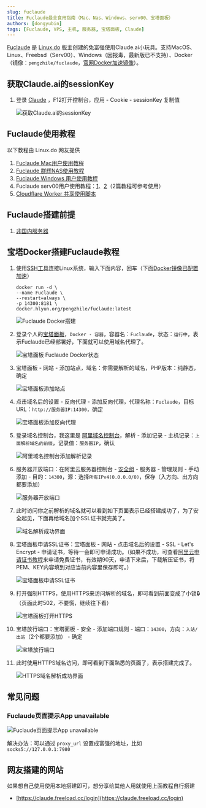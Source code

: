 ```yaml
---
slug: fuclaude
title: Fuclaude最全食用指南（Mac、Nas、Windows、serv00、宝塔面板）
authors: [dongyubin]
tags: [Fuclaude, VPS, 主机, 服务器, 宝塔面板, Claude]
---
```


[Fuclaude](https://github.com/wozulong/fuclaude) 是 [Linux.do](https://linux.do/t/topic/131611) 版主创建的免富强使用Claude.ai小玩具。支持MacOS、Linux、Freebsd（Serv00）、Windows（因报毒，最新版已不支持）、Docker（镜像：`pengzhile/fuclaude`，[官网Docker加速镜像](https://www.wangdu.site/course/2109.html)）。

## 获取Claude.ai的sessionKey

1. 登录 [Claude](https://claude.ai/new) ，F12打开控制台，应用 - Cookie - sessionKey 复制值

   ![获取Claude.ai的sessionKey](https://b2.wwkejishe.top/WP-CDN-02/2024/202407121031228.webp)

## Fuclaude使用教程

以下教程由 Linux.do 网友提供

1. [Fuclaude Mac用户使用教程](https://linux.do/t/topic/131633)
2. [Fuclaude 群辉NAS使用教程](https://linux.do/t/topic/131669)
3. [Fuclaude Windows 用户使用教程](https://linux.do/t/topic/131968)
4. Fuclaude serv00用户使用教程：[1](https://linux.do/t/topic/132575)、[2](https://linux.do/t/topic/131799)（2篇教程可参考使用）
5. [Cloudflare Worker 共享使用脚本](https://linux.do/t/topic/133020)

## Fuclaude搭建前提

1. [非国内服务器](https://bestvps.wwkejishe.top/docs/intro)

## 宝塔Docker搭建Fuclaude教程

1. 使用[SSH工具](https://www.wangdu.site/software/bianchengkaifa/1263.html)连接Linux系统，输入下面内容，回车（下面[Docker镜像已配置加速](https://www.wangdu.site/course/2109.html)）

   ```
   docker run -d \
   --name Fuclaude \
   --restart=always \
   -p 14300:8181 \
   docker.hlyun.org/pengzhile/fuclaude:latest
   ```

   ![Fuclaude Docker搭建](https://b2.wwkejishe.top/WP-CDN-02/2024/202407121045676.webp)

2. 登录个人的[宝塔面板](https://www.wangdu.site/software/bianchengkaifa/1855.html)，`Docker - 容器`，容器名：`Fuclaude`，状态：`运行中`，表示Fuclaude已经部署好，下面就可以使用域名代理了。

   ![宝塔面板 Fuclaude Docker状态](https://b2.wwkejishe.top/WP-CDN-02/2024/202407121048900.webp)

3. 宝塔面板 - 网站 - 添加站点，域名：你需要解析的域名，PHP版本：纯静态，确定

   ![宝塔面板添加站点](https://b2.wwkejishe.top/WP-CDN-02/2024/202407121052835.webp)

4. 点击域名后的设置 - 反向代理 - 添加反向代理，代理名称：`Fuclaude`，目标URL：`http://服务器IP:14300`，确定

   ![宝塔面板添加反向代理](https://b2.wwkejishe.top/WP-CDN-02/2024/202407121056231.webp)

5. 登录域名控制台，我这里是 [阿里域名控制台](https://dc.console.aliyun.com/#/domain-list/all)，解析 - 添加记录 - 主机记录：`上面解析域名的前缀`，记录值：`服务器IP`，确认

   ![阿里域名控制台添加解析记录](https://b2.wwkejishe.top/WP-CDN-02/2024/202407121100197.webp)

6. 服务器开放端口：在阿里云服务器控制台 - [安全组](https://ecs.console.aliyun.com/securityGroup/region) - 服务器 - 管理规则 - 手动添加 - 目的：`14300`，源：选择`所有IPv4(0.0.0.0/0)`，保存（入方向、出方向都要添加）

   ![服务器开放端口](https://b2.wwkejishe.top/WP-CDN-02/2024/202407121106628.webp)

7. 此时访问你之前解析的域名就可以看到如下页面表示已经搭建成功了，为了安全起见，下面再给域名加个SSL证书就完美了。

   ![域名解析成功界面](https://b2.wwkejishe.top/WP-CDN-02/2024/202407121108814.webp)

8. 宝塔面板申请SSL证书：宝塔面板 - 网站 - 点击域名后的设置 - SSL - Let's Encrypt - 申请证书，等待一会即可申请成功。（如果不成功，可查看[阿里云申请证书教程](https://help.aliyun.com/zh/ssl-certificate/user-guide/submit-a-certificate-application?spm=a2c4g.11186623.0.i0)来申请免费证书，有效期90天，申请下来后，下载解压证书，将PEM、KEY内容填到对应当前内容里保存即可。）

   ![宝塔面板申请SSL证书](https://b2.wwkejishe.top/WP-CDN-02/2024/202407121115664.webp)

9. 打开强制HTTPS，使用HTTPS来访问解析的域名，即可看到前面变成了小锁🔒（页面此时502，不要慌，继续往下看）

   ![宝塔面板打开HTTPS](https://b2.wwkejishe.top/WP-CDN-02/2024/202407121117418.webp)

10. 宝塔放行端口：宝塔面板 - 安全 - 添加端口规则 - 端口：`14300`，方向：`入站/出站`（2个都要添加） - 确定

    ![宝塔放行端口](https://b2.wwkejishe.top/WP-CDN-02/2024/202407121120899.webp)

11. 此时使用HTTPS域名访问，即可看到下面熟悉的页面了，表示搭建完成了。

    ![HTTPS域名解析成功界面](https://b2.wwkejishe.top/WP-CDN-02/2024/202407121108814.webp)

## 常见问题

### Fuclaude页面提示App unavailable

![Fuclaude页面提示App unavailable](https://b2.wwkejishe.top/WP-CDN-02/2024/202407121137562.webp)

解决办法：可以通过 `proxy_url` 设置成富强的地址，比如 `socks5://127.0.0.1:7980`

## 网友搭建的网站

如果想自己使用使用本地搭建即可，想分享给其他人用就使用上面教程自行搭建

- [https://claude.freeload.cc/login](https://claude.freeload.cc/login)